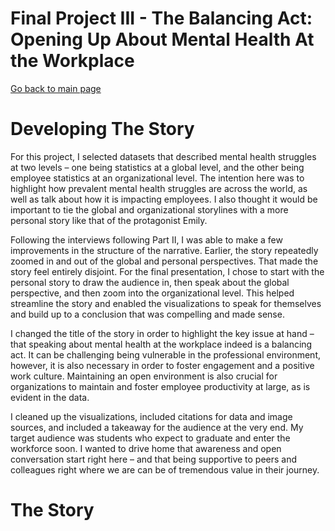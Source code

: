 # Final Project III - The Balancing Act: Opening Up About Mental Health At the Workplace
[Go back to main page](https://joannasam.github.io/dataviz-portfolio/)

# Developing The Story

For this project, I selected datasets that described mental health struggles at two levels – one being statistics at a global level, and the other being employee statistics at an organizational level. The intention here was to highlight how prevalent mental health struggles are across the world, as well as talk about how it is impacting employees. I also thought it would be important to tie the global and organizational storylines with a more personal story like that of the protagonist Emily.

 Following the interviews following Part II, I was able to make a few improvements in the structure of the narrative. Earlier, the story repeatedly zoomed in and out of the global and personal perspectives. That made the story feel entirely disjoint. For the final presentation, I chose to start with the personal story to draw the audience in, then speak about the global perspective, and then zoom into the organizational level. This helped streamline the story and enabled the visualizations to speak for themselves and build up to a conclusion that was compelling and made sense.
 
I changed the title of the story in order to highlight the key issue at hand – that speaking about mental health at the workplace indeed is a balancing act. It can be challenging being vulnerable in the professional environment, however, it is also necessary in order to foster engagement and a positive work culture. Maintaining an open environment is also crucial for organizations to maintain and foster employee productivity at large, as is evident in the data. 

I cleaned up the visualizations, included citations for data and image sources, and included a takeaway for the audience at the very end. My target audience was students who expect to graduate and enter the workforce soon. I wanted to drive home that awareness and open conversation start right here – and that being supportive to peers and colleagues right where we are can be of tremendous value in their journey.


# The Story

<script src="https://carnegiemellon.shorthandstories.com/the-balancing-act-speaking-up-aboutmental-healthat-the-workplace/embed.js"></script>
